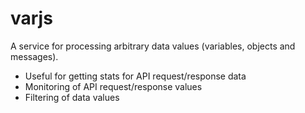 varjs
=====

A service for processing arbitrary data values (variables, objects and messages).

- Useful for getting stats for API request/response data
- Monitoring of API request/response values
- Filtering of data values

